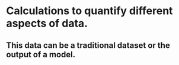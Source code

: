 # Calculations to quantify different aspects of data. 
## This data can be a traditional dataset or the output of a model.
